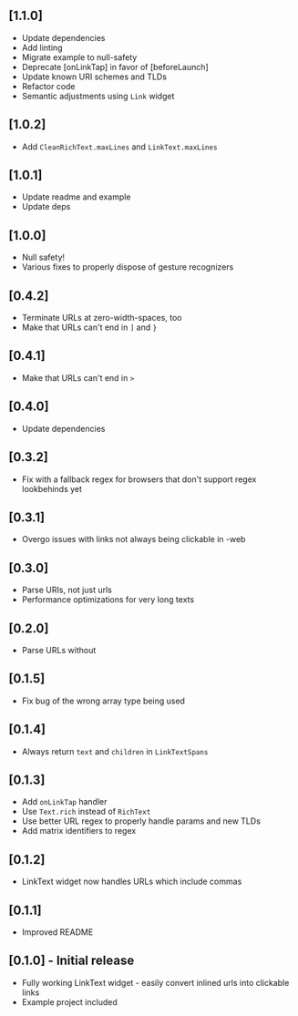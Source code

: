 ## [1.1.0]
- Update dependencies
- Add linting
- Migrate example to null-safety
- Deprecate [onLinkTap] in favor of [beforeLaunch]
- Update known URI schemes and TLDs
- Refactor code
- Semantic adjustments using `Link` widget

## [1.0.2]
- Add `CleanRichText.maxLines` and `LinkText.maxLines`

## [1.0.1]
- Update readme and example
- Update deps

## [1.0.0]
- Null safety!
- Various fixes to properly dispose of gesture recognizers

## [0.4.2]
- Terminate URLs at zero-width-spaces, too
- Make that URLs can't end in `]` and `}`

## [0.4.1]
- Make that URLs can't end in `>`

## [0.4.0]
- Update dependencies

## [0.3.2]
- Fix with a fallback regex for browsers that don't support regex lookbehinds yet

## [0.3.1]
- Overgo issues with links not always being clickable in -web

## [0.3.0]
- Parse URIs, not just urls
- Performance optimizations for very long texts

## [0.2.0]
- Parse URLs without

## [0.1.5]
- Fix bug of the wrong array type being used

## [0.1.4]
- Always return `text` and `children` in `LinkTextSpans`

## [0.1.3]
* Add `onLinkTap` handler
* Use `Text.rich` instead of `RichText`
* Use better URL regex to properly handle params and new TLDs
* Add matrix identifiers to regex

## [0.1.2]

* LinkText widget now handles URLs which include commas

## [0.1.1]

* Improved README

## [0.1.0] - Initial release

* Fully working LinkText widget - easily convert inlined urls into clickable links
* Example project included
